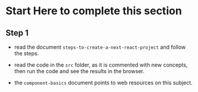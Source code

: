# Start Here to complete this section

## Step 1

- read the document `steps-to-create-a-next-react-project` and follow the steps.

- read the code in the `src` folder, as it is commented with new concepts, then run the code and see the results in the browser.

- the `component-basics` document points to web resources on this subject.
